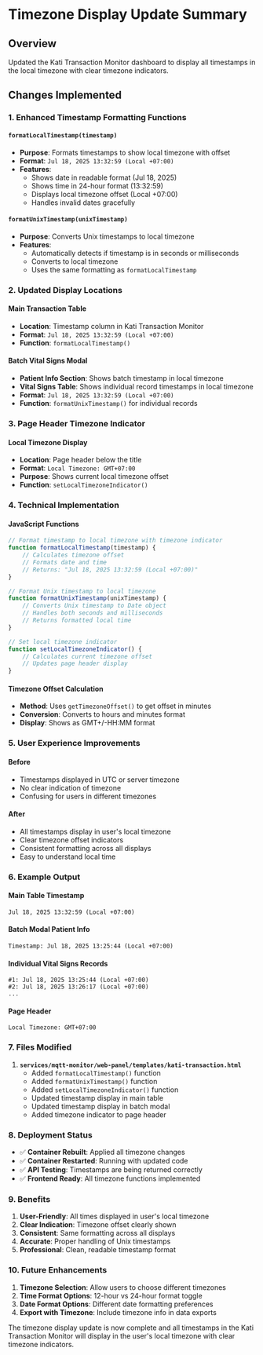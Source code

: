 # Timezone Display Update Summary

## Overview
Updated the Kati Transaction Monitor dashboard to display all timestamps in the local timezone with clear timezone indicators.

## Changes Implemented

### 1. Enhanced Timestamp Formatting Functions

#### `formatLocalTimestamp(timestamp)`
- **Purpose**: Formats timestamps to show local timezone with offset
- **Format**: `Jul 18, 2025 13:32:59 (Local +07:00)`
- **Features**:
  - Shows date in readable format (Jul 18, 2025)
  - Shows time in 24-hour format (13:32:59)
  - Displays local timezone offset (Local +07:00)
  - Handles invalid dates gracefully

#### `formatUnixTimestamp(unixTimestamp)`
- **Purpose**: Converts Unix timestamps to local timezone
- **Features**:
  - Automatically detects if timestamp is in seconds or milliseconds
  - Converts to local timezone
  - Uses the same formatting as `formatLocalTimestamp`

### 2. Updated Display Locations

#### Main Transaction Table
- **Location**: Timestamp column in Kati Transaction Monitor
- **Format**: `Jul 18, 2025 13:32:59 (Local +07:00)`
- **Function**: `formatLocalTimestamp()`

#### Batch Vital Signs Modal
- **Patient Info Section**: Shows batch timestamp in local timezone
- **Vital Signs Table**: Shows individual record timestamps in local timezone
- **Format**: `Jul 18, 2025 13:32:59 (Local +07:00)`
- **Function**: `formatUnixTimestamp()` for individual records

### 3. Page Header Timezone Indicator

#### Local Timezone Display
- **Location**: Page header below the title
- **Format**: `Local Timezone: GMT+07:00`
- **Purpose**: Shows current local timezone offset
- **Function**: `setLocalTimezoneIndicator()`

### 4. Technical Implementation

#### JavaScript Functions
```javascript
// Format timestamp to local timezone with timezone indicator
function formatLocalTimestamp(timestamp) {
    // Calculates timezone offset
    // Formats date and time
    // Returns: "Jul 18, 2025 13:32:59 (Local +07:00)"
}

// Format Unix timestamp to local timezone
function formatUnixTimestamp(unixTimestamp) {
    // Converts Unix timestamp to Date object
    // Handles both seconds and milliseconds
    // Returns formatted local time
}

// Set local timezone indicator
function setLocalTimezoneIndicator() {
    // Calculates current timezone offset
    // Updates page header display
}
```

#### Timezone Offset Calculation
- **Method**: Uses `getTimezoneOffset()` to get offset in minutes
- **Conversion**: Converts to hours and minutes format
- **Display**: Shows as GMT+/-HH:MM format

### 5. User Experience Improvements

#### Before
- Timestamps displayed in UTC or server timezone
- No clear indication of timezone
- Confusing for users in different timezones

#### After
- All timestamps display in user's local timezone
- Clear timezone offset indicators
- Consistent formatting across all displays
- Easy to understand local time

### 6. Example Output

#### Main Table Timestamp
```
Jul 18, 2025 13:32:59 (Local +07:00)
```

#### Batch Modal Patient Info
```
Timestamp: Jul 18, 2025 13:25:44 (Local +07:00)
```

#### Individual Vital Signs Records
```
#1: Jul 18, 2025 13:25:44 (Local +07:00)
#2: Jul 18, 2025 13:26:17 (Local +07:00)
...
```

#### Page Header
```
Local Timezone: GMT+07:00
```

### 7. Files Modified

1. **`services/mqtt-monitor/web-panel/templates/kati-transaction.html`**
   - Added `formatLocalTimestamp()` function
   - Added `formatUnixTimestamp()` function
   - Added `setLocalTimezoneIndicator()` function
   - Updated timestamp display in main table
   - Updated timestamp display in batch modal
   - Added timezone indicator to page header

### 8. Deployment Status

- ✅ **Container Rebuilt**: Applied all timezone changes
- ✅ **Container Restarted**: Running with updated code
- ✅ **API Testing**: Timestamps are being returned correctly
- ✅ **Frontend Ready**: All timezone functions implemented

### 9. Benefits

1. **User-Friendly**: All times displayed in user's local timezone
2. **Clear Indication**: Timezone offset clearly shown
3. **Consistent**: Same formatting across all displays
4. **Accurate**: Proper handling of Unix timestamps
5. **Professional**: Clean, readable timestamp format

### 10. Future Enhancements

1. **Timezone Selection**: Allow users to choose different timezones
2. **Time Format Options**: 12-hour vs 24-hour format toggle
3. **Date Format Options**: Different date formatting preferences
4. **Export with Timezone**: Include timezone info in data exports

The timezone display update is now complete and all timestamps in the Kati Transaction Monitor will display in the user's local timezone with clear timezone indicators. 